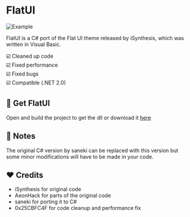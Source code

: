 FlatUI
======

![Example](screenshots/flatui-example-1.png)

FlatUI is a C# port of the Flat UI theme released by iSynthesis, which
was written in Visual Basic.

☑️ Cleaned up code<br/>
☑️ Fixed performance<br/>
☑️ Fixed bugs<br/>
☑️ Compatible (.NET 2.0)<br/>

🔨 Get FlatUI
-------
Open and build the project to get the dll or download it [here](https://github.com/EnergyCube/FlatUI/releases)

📘 Notes
-------
The original C# version by saneki can be replaced with this version but some minor modifications will have to be made in your code.

❤️ Credits
-------
- iSynthesis for original code
- AeonHack for parts of the original code
- saneki for porting it to C#
- 0x25CBFC4F for code cleanup and performance fix